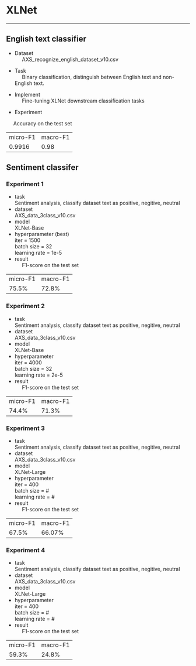 # XLNet
-----
## English text classifier

* Dataset  
&nbsp;&nbsp;&nbsp;&nbsp; AXS_recognize_english_dataset_v10.csv
  
* Task  
&nbsp;&nbsp;&nbsp;&nbsp; Binary classification, distinguish between English text and non-English text.
  
* Implement  
&nbsp;&nbsp;&nbsp;&nbsp; Fine-tuning XLNet downstream classification tasks

* Experiment

&nbsp;&nbsp;&nbsp;&nbsp; Accuracy on the test set
<table>
  <tr>
    <td>micro-F1</td>
    <td>macro-F1</td>
  </tr>
  <tr>
    <td>0.9916</td>
    <td>0.98</td>
  </tr>
</table>   

## Sentiment classifer
### Experiment 1
* task  
Sentiment analysis, classify dataset text as positive, negitive, neutral
* dataset  
AXS_data_3class_v10.csv
* model  
XLNet-Base
* hyperparameter (best)  
iter = 1500   
batch size = 32    
learning rate = 1e-5 
* result  
&nbsp;&nbsp;&nbsp;&nbsp; 
F1-score on the test set
<table>
  <tr>
    <td>micro-F1</td>
    <td>macro-F1</td>
  </tr>
  <tr>
    <td> 75.5% </td>
    <td> 72.8% </td>
  </tr>
</table>   

### Experiment 2
* task  
Sentiment analysis, classify dataset text as positive, negitive, neutral
* dataset  
AXS_data_3class_v10.csv
* model  
XLNet-Base
* hyperparameter  
iter = 4000   
batch size = 32    
learning rate = 2e-5 
* result  
&nbsp;&nbsp;&nbsp;&nbsp; 
F1-score on the test set
<table>
  <tr>
    <td>micro-F1</td>
    <td>macro-F1</td>
  </tr>
  <tr>
    <td> 74.4% </td>
    <td> 71.3% </td>
  </tr>
</table>   

### Experiment 3
* task  
Sentiment analysis, classify dataset text as positive, negitive, neutral
* dataset  
AXS_data_3class_v10.csv
* model  
XLNet-Large
* hyperparameter  
iter = 400   
batch size = #    
learning rate = # 
* result  
&nbsp;&nbsp;&nbsp;&nbsp; 
F1-score on the test set
<table>
  <tr>
    <td>micro-F1</td>
    <td>macro-F1</td>
  </tr>
  <tr>
    <td> 67.5% </td>
    <td> 66.07% </td>
  </tr>
</table>   


### Experiment 4
* task  
Sentiment analysis, classify dataset text as positive, negitive, neutral
* dataset  
AXS_data_3class_v10.csv
* model  
XLNet-Large
* hyperparameter  
iter = 400   
batch size = #    
learning rate = # 
* result  
&nbsp;&nbsp;&nbsp;&nbsp; 
F1-score on the test set
<table>
  <tr>
    <td>micro-F1</td>
    <td>macro-F1</td>
  </tr>
  <tr>
    <td> 59.3% </td>
    <td> 24.8% </td>
  </tr>
</table>   
